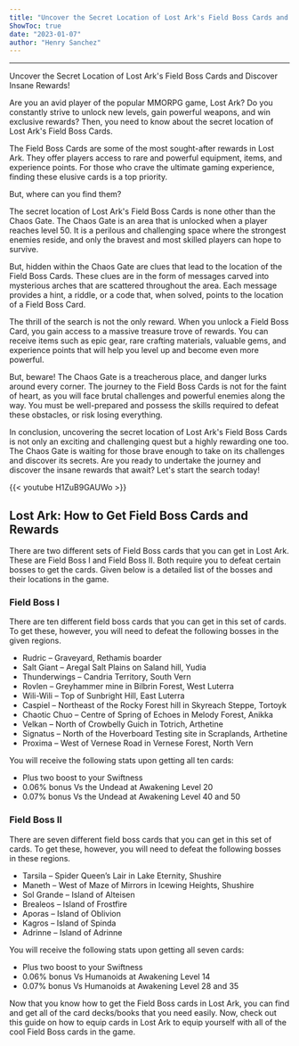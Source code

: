 ```yaml
---
title: "Uncover the Secret Location of Lost Ark's Field Boss Cards and Discover Insane Rewards!"
ShowToc: true 
date: "2023-01-07"
author: "Henry Sanchez"
---
```

*****
Uncover the Secret Location of Lost Ark's Field Boss Cards and Discover Insane Rewards!

Are you an avid player of the popular MMORPG game, Lost Ark? Do you constantly strive to unlock new levels, gain powerful weapons, and win exclusive rewards? Then, you need to know about the secret location of Lost Ark's Field Boss Cards.

The Field Boss Cards are some of the most sought-after rewards in Lost Ark. They offer players access to rare and powerful equipment, items, and experience points. For those who crave the ultimate gaming experience, finding these elusive cards is a top priority.

But, where can you find them?

The secret location of Lost Ark's Field Boss Cards is none other than the Chaos Gate. The Chaos Gate is an area that is unlocked when a player reaches level 50. It is a perilous and challenging space where the strongest enemies reside, and only the bravest and most skilled players can hope to survive.

But, hidden within the Chaos Gate are clues that lead to the location of the Field Boss Cards. These clues are in the form of messages carved into mysterious arches that are scattered throughout the area. Each message provides a hint, a riddle, or a code that, when solved, points to the location of a Field Boss Card.

The thrill of the search is not the only reward. When you unlock a Field Boss Card, you gain access to a massive treasure trove of rewards. You can receive items such as epic gear, rare crafting materials, valuable gems, and experience points that will help you level up and become even more powerful.

But, beware! The Chaos Gate is a treacherous place, and danger lurks around every corner. The journey to the Field Boss Cards is not for the faint of heart, as you will face brutal challenges and powerful enemies along the way. You must be well-prepared and possess the skills required to defeat these obstacles, or risk losing everything.

In conclusion, uncovering the secret location of Lost Ark's Field Boss Cards is not only an exciting and challenging quest but a highly rewarding one too. The Chaos Gate is waiting for those brave enough to take on its challenges and discover its secrets. Are you ready to undertake the journey and discover the insane rewards that await? Let's start the search today!

{{< youtube H1ZuB9GAUWo >}} 



## Lost Ark: How to Get Field Boss Cards and Rewards
 

 
There are two different sets of Field Boss cards that you can get in Lost Ark. These are Field Boss I and Field Boss II. Both require you to defeat certain bosses to get the cards. Given below is a detailed list of the bosses and their locations in the game.
 
### Field Boss I
 
There are ten different field boss cards that you can get in this set of cards. To get these, however, you will need to defeat the following bosses in the given regions.
 
- Rudric – Graveyard, Rethamis boarder
 - Salt Giant – Aregal Salt Plains on Saland hill, Yudia
 - Thunderwings – Candria Territory, South Vern
 - Rovlen – Greyhammer mine in Bilbrin Forest, West Luterra
 - Wili-Wili – Top of Sunbright Hill, East Luterra
 - Caspiel – Northeast of the Rocky Forest hill in Skyreach Steppe, Tortoyk
 - Chaotic Chuo – Centre of Spring of Echoes in Melody Forest, Anikka
 - Velkan – North of Crowbelly Guich in Totrich, Arthetine
 - Signatus – North of the Hoverboard Testing site in Scraplands, Arthetine
 - Proxima – West of Vernese Road in Vernese Forest, North Vern

 
You will receive the following stats upon getting all ten cards:
 
- Plus two boost to your Swiftness
 - 0.06% bonus Vs the Undead at Awakening Level 20
 - 0.07% bonus Vs the Undead at Awakening Level 40 and 50

 
### Field Boss II
 
There are seven different field boss cards that you can get in this set of cards. To get these, however, you will need to defeat the following bosses in these regions.
 
- Tarsila – Spider Queen’s Lair in Lake Eternity, Shushire
 - Maneth – West of Maze of Mirrors in Icewing Heights, Shushire
 - Sol Grande – Island of Alteisen
 - Brealeos – Island of Frostfire
 - Aporas – Island of Oblivion
 - Kagros – Island of Spinda
 - Adrinne – Island of Adrinne

 
You will receive the following stats upon getting all seven cards:
 
- Plus two boost to your Swiftness
 - 0.06% bonus Vs Humanoids at Awakening Level 14
 - 0.07% bonus Vs Humanoids at Awakening Level 28 and 35

 
Now that you know how to get the Field Boss cards in Lost Ark, you can find and get all of the card decks/books that you need easily. Now, check out this guide on how to equip cards in Lost Ark to equip yourself with all of the cool Field Boss cards in the game.




